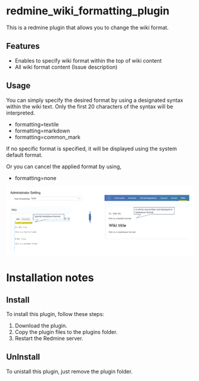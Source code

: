 # redmine_wiki_formatting_plugin
This is a redmine plugin that allows you to change the wiki format.


## Features
* Enables to specify wiki format within the top of wiki content
* All wiki format content (Issue description)

## Usage

You can simply specify the desired format by using a designated syntax within the wiki text.
Only the first 20 characters of the syntax will be interpreted.

* formatting=textile
* formatting=markdown
* formatting=common_mark

If no specific format is specified, it will be displayed using the system default format.

Or you can cancel the applied format by using, 
* formatting=none

![sample screenshot](./images/screenshot01.png "overview")

# Installation notes

## Install

To install this plugin, follow these steps:

1. Download the plugin.
2. Copy the plugin files to the plugins folder.
3. Restart the Redmine server.


## UnInstall

To unistall this plugin, just remove the plugin folder.

